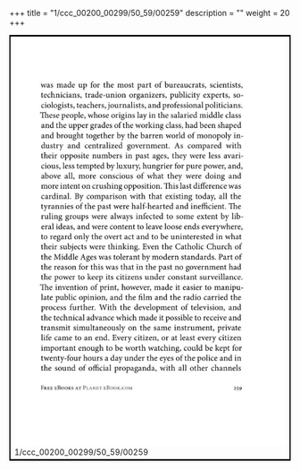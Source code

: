 +++
title = "1/ccc_00200_00299/50_59/00259"
description = ""
weight = 20
+++

<table style="border:2px solid black;max-width:800px;max-height:800px;" 
><tr><td>
<img class="center-fit-jpg"
src="/jpg_/out_jpg_1984__259.jpg">
1/ccc_00200_00299/50_59/00259
</img></td></tr></table>
